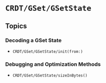 # ``CRDT/GSet/GSetState``

## Topics

### Decoding a GSet State

- ``CRDT/GSet/GSetState/init(from:)``

### Debugging and Optimization Methods

- ``CRDT/GSet/GSetState/sizeInBytes()``



